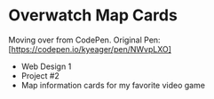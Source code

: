 # Overwatch Map Cards

Moving over from CodePen. Original Pen: [https://codepen.io/kyeager/pen/NWvpLXO]

- Web Design 1
- Project #2
- Map information cards for my favorite video game
